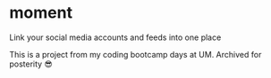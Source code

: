 # moment
Link your social media accounts and feeds into one place

This is a project from my coding bootcamp days at UM. Archived for posterity 😎
